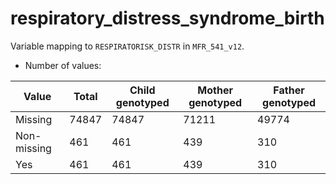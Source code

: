 # respiratory_distress_syndrome_birth
Variable mapping to `RESPIRATORISK_DISTR` in `MFR_541_v12`.
- Number of values:

| Value | Total | Child genotyped | Mother genotyped | Father genotyped |
| ----- | ----- | --------------- | ---------------- | ---------------- |
| Missing | 74847 | 74847 | 71211 | 49774 |
| Non-missing | 461 | 461 | 439 | 310 |
| Yes | 461 | 461 | 439 |310 |



